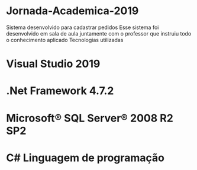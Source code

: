 # Jornada-Academica-2019
Sistema desenvolvido para cadastrar pedidos 
Esse sistema foi desenvolvido em sala de aula juntamente com o professor que instruiu todo o conhecimento aplicado
Tecnologias utilizadas
# Visual Studio 2019
# .Net Framework 4.7.2
# Microsoft® SQL Server® 2008 R2 SP2 
# C# Linguagem de programação

